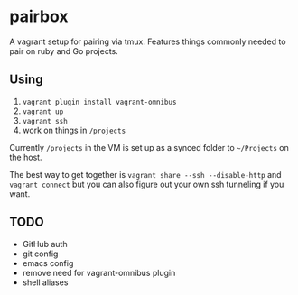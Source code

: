 # pairbox

A vagrant setup for pairing via tmux. Features things commonly needed to pair on ruby and Go projects.

## Using

1. `vagrant plugin install vagrant-omnibus`
2. `vagrant up`
3. `vagrant ssh`
4. work on things in `/projects`

Currently `/projects` in the VM is set up as a synced folder to `~/Projects` on the host.

The best way to get together is `vagrant share --ssh --disable-http` and `vagrant connect` but you can also figure out your own ssh tunneling if you want.

## TODO

* GitHub auth
* git config
* emacs config
* remove need for vagrant-omnibus plugin
* shell aliases
